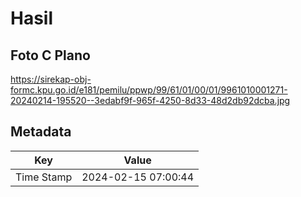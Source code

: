 # Hasil

## Foto C Plano

https://sirekap-obj-formc.kpu.go.id/e181/pemilu/ppwp/99/61/01/00/01/9961010001271-20240214-195520--3edabf9f-965f-4250-8d33-48d2db92dcba.jpg


## Metadata

| Key        | Value               |
| ---------- | ------------------- |
| Time Stamp | 2024-02-15 07:00:44 |




